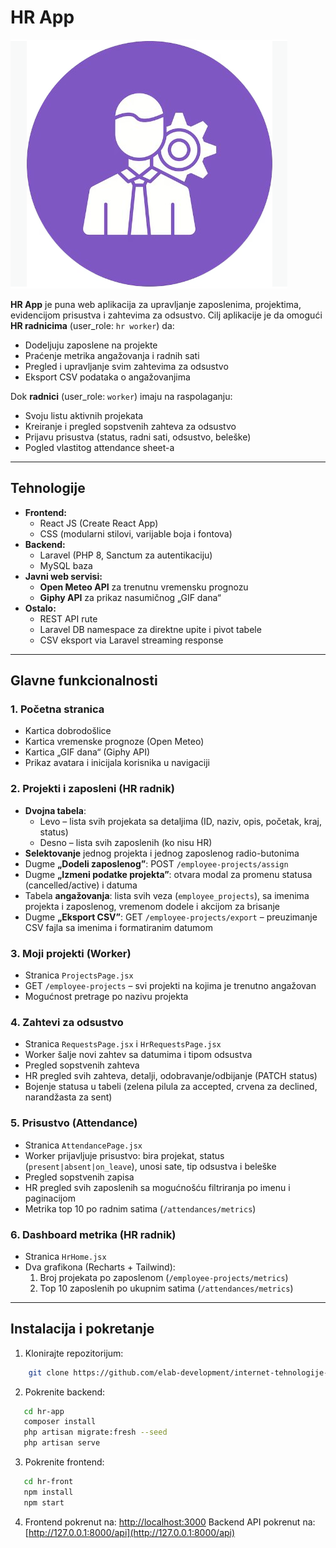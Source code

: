 # HR App

![Logo](./images/logo.png)

**HR App** je puna web aplikacija za upravljanje zaposlenima, projektima, evidencijom prisustva i zahtevima za odsustvo. Cilj aplikacije je da omogući **HR radnicima** (user_role: `hr worker`) da:
- Dodeljuju zaposlene na projekte
- Praćenje metrika angažovanja i radnih sati
- Pregled i upravljanje svim zahtevima za odsustvo
- Eksport CSV podataka o angažovanjima

Dok **radnici** (user_role: `worker`) imaju na raspolaganju:
- Svoju listu aktivnih projekata
- Kreiranje i pregled sopstvenih zahteva za odsustvo
- Prijavu prisustva (status, radni sati, odsustvo, beleške)
- Pogled vlastitog attendance sheet-a

---

## Tehnologije

- **Frontend:**  
  - React JS (Create React App)  
  - CSS (modularni stilovi, varijable boja i fontova)  
- **Backend:**  
  - Laravel (PHP 8, Sanctum za autentikaciju)  
  - MySQL baza  
- **Javni web servisi:**  
  - **Open Meteo API** za trenutnu vremensku prognozu  
  - **Giphy API** za prikaz nasumičnog „GIF dana“  
- **Ostalo:**  
  - REST API rute  
  - Laravel DB namespace za direktne upite i pivot tabele  
  - CSV eksport via Laravel streaming response

---

## Glavne funkcionalnosti

### 1. Početna stranica  
- Kartica dobrodošlice  
- Kartica vremenske prognoze (Open Meteo)  
- Kartica „GIF dana“ (Giphy API)  
- Prikaz avatara i inicijala korisnika u navigaciji  

### 2. Projekti i zaposleni (HR radnik)  
- **Dvojna tabela**:  
  - Levo – lista svih projekata sa detaljima (ID, naziv, opis, početak, kraj, status)  
  - Desno – lista svih zaposlenih (ko nisu HR)  
- **Selektovanje** jednog projekta i jednog zaposlenog radio-butonima  
- Dugme **„Dodeli zaposlenog”**: POST `/employee-projects/assign`  
- Dugme **„Izmeni podatke projekta”**: otvara modal za promenu statusa (cancelled/active) i datuma  
- Tabela **angažovanja**: lista svih veza (`employee_projects`), sa imenima projekta i zaposlenog, vremenom dodele i akcijom za brisanje  
- Dugme **„Eksport CSV”**: GET `/employee-projects/export` – preuzimanje CSV fajla sa imenima i formatiranim datumom  

### 3. Moji projekti (Worker)  
- Stranica `ProjectsPage.jsx`  
- GET `/employee-projects` – svi projekti na kojima je trenutno angažovan  
- Mogućnost pretrage po nazivu projekta  

### 4. Zahtevi za odsustvo  
- Stranica `RequestsPage.jsx` i `HrRequestsPage.jsx`  
- Worker šalje novi zahtev sa datumima i tipom odsustva  
- Pregled sopstvenih zahteva  
- HR pregled svih zahteva, detalji, odobravanje/odbijanje (PATCH status)  
- Bojenje statusa u tabeli (zelena pilula za accepted, crvena za declined, narandžasta za sent)  

### 5. Prisustvo (Attendance)  
- Stranica `AttendancePage.jsx`  
- Worker prijavljuje prisustvo: bira projekat, status (`present|absent|on_leave`), unosi sate, tip odsustva i beleške  
- Pregled sopstvenih zapisa  
- HR pregled svih zaposlenih sa mogućnošću filtriranja po imenu i paginacijom  
- Metrika top 10 po radnim satima (`/attendances/metrics`)  

### 6. Dashboard metrika (HR radnik)  
- Stranica `HrHome.jsx`  
- Dva grafikona (Recharts + Tailwind):  
  1. Broj projekata po zaposlenom (`/employee-projects/metrics`)  
  2. Top 10 zaposlenih po ukupnim satima (`/attendances/metrics`)  

---

Instalacija i pokretanje
---------------------------

1. Klonirajte repozitorijum:
```bash
    git clone https://github.com/elab-development/internet-tehnologije-2024-projekat-photo_services_2021_0382.git
```
2. Pokrenite backend:
```bash
   cd hr-app
   composer install
   php artisan migrate:fresh --seed
   php artisan serve
```
    
3. Pokrenite frontend:
```bash
   cd hr-front
   npm install
   npm start
```
    
4.  Frontend pokrenut na: [http://localhost:3000](http://localhost:3000) Backend API pokrenut na: [http://127.0.0.1:8000/api](http://127.0.0.1:8000/api)